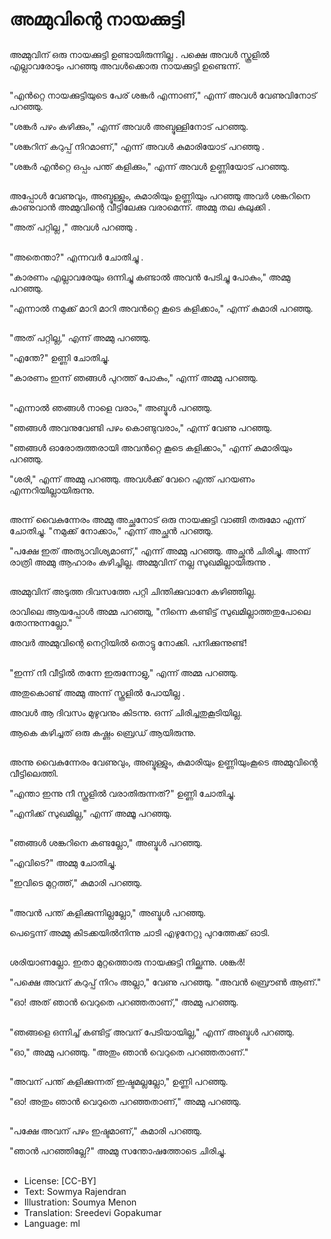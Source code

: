 # അമ്മുവിന്റെ നായക്കുട്ടി

##
അമ്മുവിന് ഒരു നായക്കുട്ടി ഉണ്ടായിരുന്നില്ല . പക്ഷെ അവൾ സ്കൂളിൽ എല്ലാവരോടും പറഞ്ഞു അവൾക്കൊരു നായക്കുട്ടി ഉണ്ടെന്ന്.

##
"എൻറ്റെ നായക്കുട്ടിയുടെ പേര് ശങ്കർ എന്നാണ്," എന്ന് അവൾ വേണുവിനോട്‌ പറഞ്ഞു.

"ശങ്കർ പഴം കഴിക്കും," എന്ന് അവൾ അബ്ദുള്ളിനോട് പറഞ്ഞു.

"ശങ്കറിന് കറുപ്പ് നിറമാണ്," എന്ന് അവൾ കുമാരിയോട് പറഞ്ഞു .

"ശങ്കർ എൻറ്റെ ഒപ്പം പന്ത് കളിക്കും," എന്ന് അവൾ ഉണ്ണിയോട് പറഞ്ഞു.

##
അപ്പോൾ വേണുവും, അബ്ദുള്ളും, കുമാരിയും ഉണ്ണിയും പറഞ്ഞു അവർ ശങ്കറിനെ കാണുവാൻ അമ്മുവിന്റെ വീട്ടിലേക്കു വരാമെന്ന്. അമ്മു തല കുലുക്കി . 

"അത് പറ്റില്ല ," അവൾ പറഞ്ഞു .

##
"അതെന്താ?" എന്നവർ ചോതിച്ചു .

"കാരണം എല്ലാവരേയും ഒന്നിച്ചു കണ്ടാൽ അവൻ പേടിച്ചു പോകും," അമ്മു പറഞ്ഞു.

"എന്നാൽ നമുക്ക് മാറി മാറി അവൻറ്റെ കൂടെ കളിക്കാം," എന്ന് കുമാരി പറഞ്ഞു.

##
"അത് പറ്റില്ല," എന്ന് അമ്മു പറഞ്ഞു.

"എന്തേ?" ഉണ്ണി ചോതിച്ചു.

"കാരണം ഇന്ന് ഞങ്ങൾ പുറത്ത് പോകും," എന്ന് അമ്മു പറഞ്ഞു.

##
"എന്നാൽ ഞങ്ങൾ നാളെ വരാം," അബ്ദുൾ പറഞ്ഞു.

"ഞങ്ങൾ അവനുവേണ്ടി പഴം കൊണ്ടുവരാം," എന്ന് വേണു പറഞ്ഞു.

"ഞങ്ങൾ ഓരോരുത്തരായി അവൻറ്റെ കൂടെ കളിക്കാം," എന്ന് കുമാരിയും പറഞ്ഞു.

"ശരി," എന്ന് അമ്മു പറഞ്ഞു. അവൾക്ക് വേറെ എന്ത് പറയണം എന്നറിയില്ലായിരുന്നു.

##
അന്ന് വൈകുന്നേരം അമ്മു അച്ഛനോട് ഒരു നായക്കുട്ടി വാങ്ങി തരുമോ എന്ന് ചോതിച്ചു. "നമുക്ക് നോക്കാം," എന്ന് അച്ഛൻ പറഞ്ഞു.

"പക്ഷേ ഇത് അത്യാവിശ്യമാണ്," എന്ന് അമ്മു പറഞ്ഞു. അച്ഛൻ ചിരിച്ചു. അന്ന് രാത്രി അമ്മു ആഹാരം കഴിച്ചില്ല. അമ്മുവിന് നല്ല സുഖമില്ലായിരുന്നു .

##
അമ്മുവിന് അടുത്ത ദിവസത്തേ പറ്റി ചിന്തിക്കുവാനേ കഴിഞ്ഞില്ല.

രാവിലെ ആയപ്പോൾ അമ്മ പറഞ്ഞു, "നിന്നെ കണ്ടിട്ട് സുഖമില്ലാത്തതുപോലെ തോന്നുന്നല്ലോ."

അവർ  അമ്മുവിന്റെ നെറ്റിയിൽ തൊട്ടു നോക്കി. പനിക്കുന്നുണ്ട്!

##
"ഇന്ന് നീ വീട്ടിൽ തന്നേ ഇരുന്നോളു," എന്ന് അമ്മ പറഞ്ഞു.

അതുകൊണ്ട് അമ്മു അന്ന് സ്കൂളിൽ പോയീല്ല .

അവൾ ആ ദിവസം മുഴുവനും കിടന്നു. ഒന്ന് ചിരിച്ചതുകൂടിയില്ല.

 ആകെ കഴിച്ചത് ഒരു കഷ്ണം ബ്രെഡ്‌ ആയിരുന്നു.

##
അന്നു വൈകുന്നേരം വേണുവും, അബ്ദുള്ളും, കുമാരിയും ഉണ്ണിയുംകൂടെ അമ്മുവിന്റെ വീട്ടിലെത്തി.

"എന്താ ഇന്നു നീ സ്കൂളിൽ വരാതിരുന്നത്?" ഉണ്ണി ചോതിച്ചു.

"എനിക്ക് സുഖമില്ല," എന്ന് അമ്മൂ പറഞ്ഞു.

##
"ഞങ്ങൾ ശങ്കറിനെ കണ്ടല്ലോ," അബ്ദുൾ പറഞ്ഞു.

"എവിടെ?" അമ്മു ചോതിച്ചു.

"ഇവിടെ മുറ്റത്ത്‌," കുമാരി പറഞ്ഞു.

##
"അവൻ പന്ത് കളിക്കുന്നില്ലല്ലോ," അബ്ദുൾ പറഞ്ഞു.

പെട്ടെന്ന് അമ്മു കിടക്കയിൽനിന്നു ചാടി എഴുനേറ്റു പുറത്തേക്ക് ഓടി.

##
ശരിയാണല്ലോ. ഇതാ മുറ്റത്തൊരു നായക്കുട്ടി നില്ക്കുന്നു. ശങ്കർ!

"പക്ഷെ അവന് കറുപ്പ് നിറം അല്ലാ," വേണു പറഞ്ഞു. "അവൻ ബ്രൌൺ ആണ്."

"ഓ! അത് ഞാൻ വെറുതെ പറഞ്ഞതാണ്," അമ്മു പറഞ്ഞു.

##
"ഞങ്ങളെ ഒന്നിച്ച് കണ്ടിട്ട് അവന് പേടിയായില്ല," എന്ന് അബ്ദുൾ പറഞ്ഞു.

"ഓ," അമ്മു പറഞ്ഞു. "അതും ഞാൻ വെറുതെ പറഞ്ഞതാണ്."

##
"അവന് പന്ത് കളിക്കുന്നത് ഇഷ്ടമല്ലല്ലോ," ഉണ്ണി പറഞ്ഞു.

"ഓ! അതും ഞാൻ വെറുതെ പറഞ്ഞതാണ്," അമ്മു പറഞ്ഞു.

##
"പക്ഷേ അവന് പഴം ഇഷ്ടമാണ്," കുമാരി പറഞ്ഞു.

"ഞാൻ പറഞ്ഞില്ലേ?" അമ്മു സന്തോഷത്തോടെ ചിരിച്ചു.

##
* License: [CC-BY]
* Text: Sowmya Rajendran
* Illustration: Soumya Menon
* Translation: Sreedevi Gopakumar
* Language: ml
